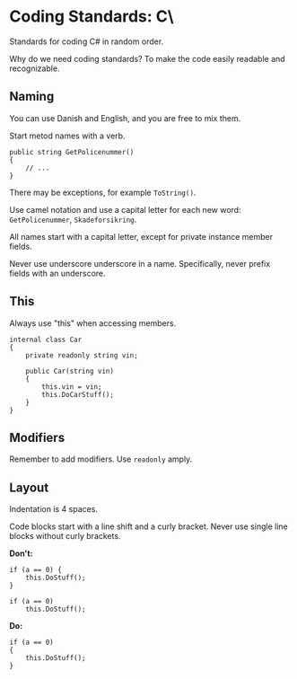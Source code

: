 # Coding Standards: C\

Standards for coding C\# in random order.

Why do we need coding standards? To make the code easily readable and recognizable.

## Naming

You can use Danish and English, and you are free to mix them.

Start metod names with a verb.

```
public string GetPolicenummer()
{
    // ...
}
```

There may be exceptions, for example `ToString()`.

Use camel notation and use a capital letter for each new word: `GetPolicenummer`, `Skadeforsikring`.

All names start with a capital letter, except for private instance member fields.

Never use underscore underscore in a name.  Specifically, never prefix fields with an underscore.

## This

Always use "this" when accessing members.

```
internal class Car
{
    private readonly string vin;

    public Car(string vin)
    {
        this.vin = vin;
        this.DoCarStuff();
    }
}
```

## Modifiers

Remember to add modifiers.  Use `readonly` amply.

## Layout

Indentation is 4 spaces.  

Code blocks start with a line shift and a curly bracket.  Never use single line blocks without curly brackets.

**Don't:**

```
if (a == 0) {
    this.DoStuff();
}
```

```
if (a == 0)
    this.DoStuff();
```

**Do:**

```
if (a == 0)
{
    this.DoStuff();
}
```




